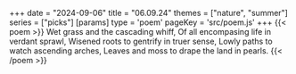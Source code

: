 +++
date = "2024-09-06"
title = "06.09.24"
themes = ["nature", "summer"]
series = ["picks"]
[params]
  type = 'poem'
  pageKey = 'src/poem.js'
+++
{{< poem >}}
Wet grass and the cascading whiff,
Of all encompasing life in verdant sprawl,
Wisened roots to gentrify in truer sense,
Lowly paths to watch ascending arches,
Leaves and moss to drape the land in pearls.
{{< /poem >}}